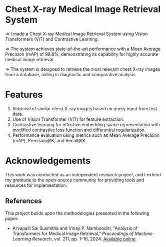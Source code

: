 # Chest X-ray Medical Image Retrieval System

=> I made a Chest X-ray Medical Image Retrieval System using Vision Transformers (ViT) and Contrastive Learning.

=> The system achieves state-of-the-art performance with a Mean Average Precision (mAP) of 99.8%, demonstrating 
its capability for highly accurate medical image retrieval.

=> The system is designed to retrieve the most relevant chest X-ray images from a database, aiding in
diagnostic and comparative analysis.

# Features
1. Retrieval of similar chest X-ray images based on query input from test data.
2. Use of Vision Transformer (ViT) for feature extraction.
3. Contrastive learning for effective embedding space representation with modified contrastive loss function and differential regularization.
4. Performance evaluation using metrics such as Mean Average Precision (mAP), Precision@K, and Recall@K.


# Acknowledgements
This work was conducted as an independent research project, and I extend my
gratitude to the open-source community for providing tools and resources for implementation.

## References

This project builds upon the methodologies presented in the following paper:

- Arvapalli Sai Susmitha and Vinay P. Namboodiri, "Analysis of Transformers for Medical Image Retrieval," *Proceedings of Machine Learning Research*, vol. 211, pp. 1–16, 2024. [Available online](https://openreview.net/forum?id=7w5IHAybj3).

